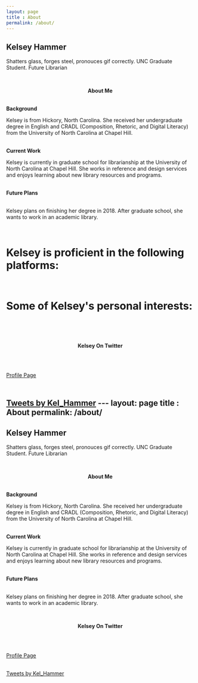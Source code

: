 ```yaml
---
layout: page
title : About
permalink: /about/
---
```


<h2>Kelsey Hammer</h2>
<p>Shatters glass, forges steel, pronouces gif correctly. UNC Graduate Student. Future Librarian</p>
<br>
<center><p ><strong><span class="manual">About Me</span></strong></p></center>
<br>
<div class="manual-post">
  <div class="manual manual-title">
  <strong>Background</strong>
  </div>
<p>
Kelsey is from Hickory, North Carolina. She received her undergraduate degree in English and CRADL (Composition, Rhetoric, and Digital Literacy) from the University of North Carolina at Chapel Hill. 
</p>
</div>
<br>
<div class="manual-post">
  <div class="manual manual-title">
  <strong>Current Work</strong>
  </div>
<p>Kelsey is currently in graduate school for librarianship at the University of North Carolina at Chapel Hill. She works in reference and design services and enjoys learning about new library resources and programs.
</p>
</div>
<br>
<div class="manual-post">
  <div class="manual manual-title">
  <strong>Future Plans</strong><br>
</div><br>
<p> Kelsey plans on finishing her degree in 2018. After graduate school, she wants to work in an academic library. </p>

<br>
<h1> Kelsey is proficient in the following platforms: 
<i class="fa fa-twitter" aria-hidden="true"></i>
<i class="fa fa-tumblr" aria-hidden="true"></i>
<i class="fa fa-instagram" aria-hidden="true"></i>
<i class="fa fa-facebook" aria-hidden="true"></i>

</h1>

<br>

<h1>Some of Kelsey's personal interests: 
<i class="fa fa-television" aria-hidden="true"></i>
<i class="fa fa-book" aria-hidden="true"></i>
<i class="fa fa-film" aria-hidden="true"></i>
<i class="fa fa-camera-retro" aria-hidden="true"></i>
</h1>
<br>

<br> <center><p ><strong><span class="manual">Kelsey On Twitter</span></strong></p></center><br>

<br><a href="https://twitter.com/Kel_Hammer">Profile Page</a><br>

<br><a class="twitter-timeline" href="https://twitter.com/Kel_Hammer">Tweets by Kel_Hammer</a> <script async src="//platform.twitter.com/widgets.js" charset="utf-8"></script>---
layout: page
title : About
permalink: /about/
---

<h2>Kelsey Hammer</h2>
<p>Shatters glass, forges steel, pronouces gif correctly. UNC Graduate Student. Future Librarian</p>
<br>
<center><p ><strong><span class="manual">About Me</span></strong></p></center>
<br>
<div class="manual-post">
  <div class="manual manual-title">
  <strong>Background</strong>
  </div>
<p>
Kelsey is from Hickory, North Carolina. She received her undergraduate degree in English and CRADL (Composition, Rhetoric, and Digital Literacy) from the University of North Carolina at Chapel Hill. 
</p>
</div>
<br>
<div class="manual-post">
  <div class="manual manual-title">
  <strong>Current Work</strong>
  </div>
<p>Kelsey is currently in graduate school for librarianship at the University of North Carolina at Chapel Hill. She works in reference and design services and enjoys learning about new library resources and programs.
</p>
</div>
<br>
<div class="manual-post">
  <div class="manual manual-title">
  <strong>Future Plans</strong><br>
</div><br>
<p> Kelsey plans on finishing her degree in 2018. After graduate school, she wants to work in an academic library. </p>

<br> <center><p ><strong><span class="manual">Kelsey On Twitter</span></strong></p></center><br>

<br><a href="https://twitter.com/Kel_Hammer">Profile Page</a><br>

<br><a class="twitter-timeline" href="https://twitter.com/Kel_Hammer">Tweets by Kel_Hammer</a> <script async src="//platform.twitter.com/widgets.js" charset="utf-8"></script>